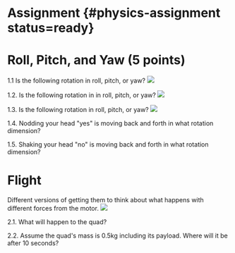 # Assignment {#physics-assignment status=ready}

# Roll, Pitch, and Yaw (5 points)

1.1 Is the following rotation in roll, pitch, or yaw? 
![](physics/rollpitchyaw1.png)

1.2. Is the following rotation in in roll, pitch, or yaw? 
![](physics/rollpitchyaw2.png)

1.3. Is the following rotation in roll, pitch, or yaw? 
![](physics/rollpitchyaw3.png)

1.4. Nodding your head "yes" is moving back and forth in what rotation
     dimension?

1.5. Shaking your head "no" is moving back and forth in what rotation
     dimension? 

# Flight

Different versions of getting them to think about what happens with
different forces from the motor.
![](physics/forces1.png)


2.1. What will happen to the quad? 

2.2. Assume the quad's mass is 0.5kg including its payload.  Where will it be
     after 10 seconds? 
